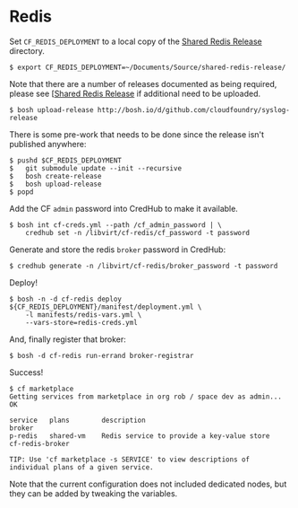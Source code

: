 # Redis

Set `CF_REDIS_DEPLOYMENT` to a local copy of the [Shared Redis Release](https://github.com/pivotal-cf/shared-redis-release/) directory.
```
$ export CF_REDIS_DEPLOYMENT=~/Documents/Source/shared-redis-release/
```

Note that there are a number of releases documented as being required, please see [[Shared Redis Release](https://github.com/pivotal-cf/shared-redis-release/) if additional need to be uploaded.
```
$ bosh upload-release http://bosh.io/d/github.com/cloudfoundry/syslog-release
```

There is some pre-work that needs to be done since the release isn't published anywhere:
```
$ pushd $CF_REDIS_DEPLOYMENT
$   git submodule update --init --recursive
$   bosh create-release
$   bosh upload-release
$ popd
```

Add the CF `admin` password into CredHub to make it available.
```
$ bosh int cf-creds.yml --path /cf_admin_password | \
    credhub set -n /libvirt/cf-redis/cf_password -t password
```

Generate and store the redis `broker` password in CredHub:
```
$ credhub generate -n /libvirt/cf-redis/broker_password -t password
```

Deploy!
```
$ bosh -n -d cf-redis deploy ${CF_REDIS_DEPLOYMENT}/manifest/deployment.yml \
    -l manifests/redis-vars.yml \
    --vars-store=redis-creds.yml
```

And, finally register that broker:
```
$ bosh -d cf-redis run-errand broker-registrar
```

Success!
```
$ cf marketplace
Getting services from marketplace in org rob / space dev as admin...
OK

service   plans        description                                  broker
p-redis   shared-vm    Redis service to provide a key-value store   cf-redis-broker

TIP: Use 'cf marketplace -s SERVICE' to view descriptions of individual plans of a given service.
```

Note that the current configuration does not included dedicated nodes, but they can be added by tweaking the variables.
